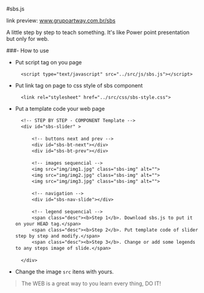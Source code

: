 #sbs.js

link preview: www.grupoartway.com.br/sbs

A little step by step to teach something. It's like Power point presentation but only for web.


###- How to  use
- Put script tag on you page
	
    	<script type="text/javascript" src="../src/js/sbs.js"></script>

- Put link tag on page to css style of sbs component

		<link rel="stylesheet" href="../src/css/sbs-style.css">

- Put a template code your web page

		<!-- STEP BY STEP - COMPONENT Template -->
		<div id="sbs-slider" >
			
			<!-- buttons next and prev -->
			<div id="sbs-bt-next"></div>
			<div id="sbs-bt-prev"></div>
			
			<!-- images sequencial -->
			<img src="img/img1.jpg" class="sbs-img" alt="">	
			<img src="img/img2.jpg" class="sbs-img" alt="">	
			<img src="img/img3.jpg" class="sbs-img" alt="">
		
			<!-- navigation -->
			<div id="sbs-nav-slide"></div>
			
			<!-- legend sequencial -->
			<span class="desc"><b>Step 1</b>. Download sbs.js to put it on your HEAD tag.</span>
			<span class="desc"><b>Step 2</b>. Put template code of slider step by step and modify.</span>
			<span class="desc"><b>Step 3</b>. Change or add some legends to any steps image of slide.</span>

		</div>	

- Change the image `src` itens with yours.




> The WEB is a great way to you learn every thing, DO IT!
 
